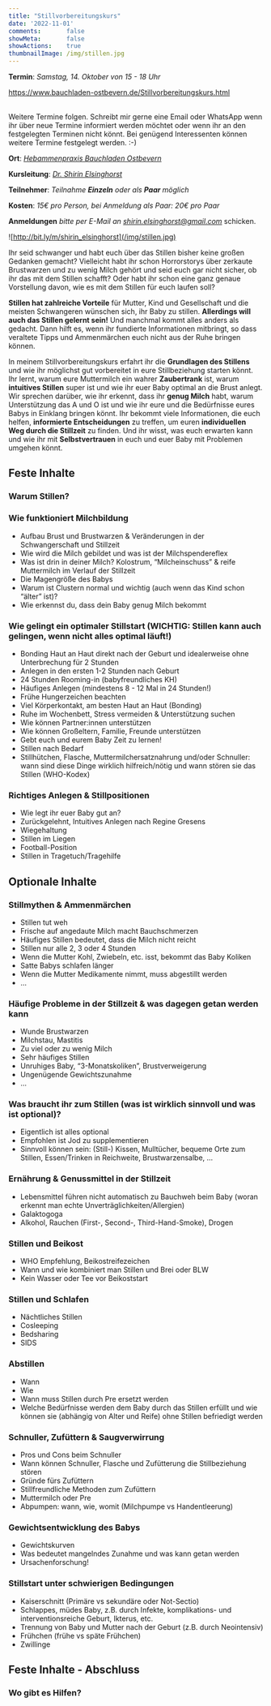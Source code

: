 ```yaml
---
title: "Stillvorbereitungskurs"
date: '2022-11-01'
comments:       false
showMeta:       false
showActions:    true
thumbnailImage: /img/stillen.jpg
---
```


**Termin**: *Samstag, 14. Oktober von 15 - 18 Uhr*

https://www.bauchladen-ostbevern.de/Stillvorbereitungskurs.html

<br>
Weitere Termine folgen. Schreibt mir gerne eine Email oder WhatsApp wenn ihr über neue Termine informiert werden möchtet oder wenn ihr an den festgelegten Terminen nicht könnt. Bei genügend Interessenten können weitere Termine festgelegt werden. :-)
<br>

**Ort**: [*Hebammenpraxis Bauchladen Ostbevern*](https://www.bauchladen-ostbevern.de/Stillvorbereitungskurs.html)
<br>

**Kursleitung**: [*Dr. Shirin Elsinghorst*](/page/stibe/)
<br>

**Teilnehmer**: *Teilnahme **Einzeln** oder als **Paar** möglich*
<br>

**Kosten**: *15€ pro Person, bei Anmeldung als Paar: 20€ pro Paar*
<br>

**Anmeldungen** *bitte per E-Mail an* [*shirin.elsinghorst@gmail.com*](mailto:shirin.elsinghorst@gmail.com) schicken.
<br>

![http://bit.ly/m/shirin_elsinghorst](/img/stillen.jpg)

Ihr seid schwanger und habt euch über das Stillen bisher keine großen Gedanken gemacht? Vielleicht habt ihr schon Horrorstorys über zerkaute Brustwarzen und zu wenig Milch gehört und seid euch gar nicht sicher, ob ihr das mit dem Stillen schafft? Oder habt ihr schon eine ganz genaue Vorstellung davon, wie es mit dem Stillen für euch laufen soll? 
<br>

**Stillen hat zahlreiche Vorteile** für Mutter, Kind und Gesellschaft und die meisten Schwangeren wünschen sich, ihr Baby zu stillen. **Allerdings will auch das Stillen gelernt sein!** Und manchmal kommt alles anders als gedacht. Dann hilft es, wenn ihr fundierte Informationen mitbringt, so dass veraltete Tipps und Ammenmärchen euch nicht aus der Ruhe bringen können.
<br>

In meinem Stillvorbereitungskurs erfahrt ihr die **Grundlagen des Stillens** und wie ihr möglichst gut vorbereitet in eure Stillbeziehung starten könnt. Ihr lernt, warum eure Muttermilch ein wahrer **Zaubertrank** ist, warum **intuitives Stillen** super ist und wie ihr euer Baby optimal an die Brust anlegt. Wir sprechen darüber, wie ihr erkennt, dass ihr **genug Milch** habt, warum Unterstützung das A und O ist und wie ihr eure und die Bedürfnisse eures Babys in Einklang bringen könnt. Ihr bekommt viele Informationen, die euch helfen, **informierte Entscheidungen** zu treffen, um euren **individuellen Weg durch die Stillzeit** zu finden. Und ihr wisst, was euch erwarten kann und wie ihr mit **Selbstvertrauen** in euch und euer Baby mit Problemen umgehen könnt.
<br>

## Feste Inhalte

### Warum Stillen?

### Wie funktioniert Milchbildung
- Aufbau Brust und Brustwarzen & Veränderungen in der Schwangerschaft und Stillzeit
- Wie wird die Milch gebildet und was ist der Milchspendereflex
- Was ist drin in deiner Milch? Kolostrum, “Milcheinschuss” & reife Muttermilch im Verlauf der Stillzeit
- Die Magengröße des Babys
- Warum ist Clustern normal und wichtig (auch wenn das Kind schon “älter” ist)?
- Wie erkennst du, dass dein Baby genug Milch bekommt

### Wie gelingt ein optimaler Stillstart (WICHTIG: Stillen kann auch gelingen, wenn nicht alles optimal läuft!)
- Bonding Haut an Haut direkt nach der Geburt und idealerweise ohne Unterbrechung für 2 Stunden 
- Anlegen in den ersten 1-2 Stunden nach Geburt
- 24 Stunden Rooming-in (babyfreundliches KH)
- Häufiges Anlegen (mindestens 8 - 12 Mal in 24 Stunden!)
- Frühe Hungerzeichen beachten
- Viel Körperkontakt, am besten Haut an Haut (Bonding)
- Ruhe im Wochenbett, Stress vermeiden & Unterstützung suchen
- Wie können Partner:innen unterstützen
- Wie können Großeltern, Familie, Freunde unterstützen
- Gebt euch und eurem Baby Zeit zu lernen!
- Stillen nach Bedarf
- Stillhütchen, Flasche, Muttermilchersatznahrung und/oder Schnuller: wann sind diese Dinge wirklich hilfreich/nötig und wann stören sie das Stillen (WHO-Kodex)

### Richtiges Anlegen & Stillpositionen
- Wie legt ihr euer Baby gut an?
- Zurückgelehnt, Intuitives Anlegen nach Regine Gresens
- Wiegehaltung
- Stillen im Liegen
- Football-Position
- Stillen in Tragetuch/Tragehilfe

## Optionale Inhalte

### Stillmythen & Ammenmärchen
- Stillen tut weh
- Frische auf angedaute Milch macht Bauchschmerzen 
- Häufiges Stillen bedeutet, dass die Milch nicht reicht
- Stillen nur alle 2, 3 oder 4 Stunden 
- Wenn die Mutter Kohl, Zwiebeln, etc. isst, bekommt das Baby Koliken 
- Satte Babys schlafen länger 
- Wenn die Mutter Medikamente nimmt, muss abgestillt werden
- …

### Häufige Probleme in der Stillzeit & was dagegen getan werden kann
- Wunde Brustwarzen 
- Milchstau, Mastitis
- Zu viel oder zu wenig Milch
- Sehr häufiges Stillen 
- Unruhiges Baby, “3-Monatskoliken”, Brustverweigerung
- Ungenügende Gewichtszunahme 
- …

### Was braucht ihr zum Stillen (was ist wirklich sinnvoll und was ist optional)?
- Eigentlich ist alles optional
- Empfohlen ist Jod zu supplementieren
- Sinnvoll können sein: (Still-) Kissen, Mulltücher, bequeme Orte zum Stillen, Essen/Trinken in Reichweite, Brustwarzensalbe, …

### Ernährung & Genussmittel in der Stillzeit
- Lebensmittel führen nicht automatisch zu Bauchweh beim Baby (woran erkennt man echte Unverträglichkeiten/Allergien)
- Galaktogoga
- Alkohol, Rauchen (First-, Second-, Third-Hand-Smoke), Drogen 

### Stillen und Beikost
- WHO Empfehlung, Beikostreifezeichen 
- Wann und wie kombiniert man Stillen und Brei oder BLW
- Kein Wasser oder Tee vor Beikoststart

### Stillen und Schlafen
- Nächtliches Stillen
- Cosleeping
- Bedsharing 
- SIDS

### Abstillen
- Wann
- Wie
- Wann muss Stillen durch Pre ersetzt werden
- Welche Bedürfnisse werden dem Baby durch das Stillen erfüllt und wie können sie (abhängig von Alter und Reife) ohne Stillen befriedigt werden

### Schnuller, Zufüttern & Saugverwirrung
- Pros und Cons beim Schnuller 
- Wann können Schnuller, Flasche und Zufütterung die Stillbeziehung stören
- Gründe fürs Zufüttern
- Stillfreundliche Methoden zum Zufüttern 
- Muttermilch oder Pre
- Abpumpen: wann, wie, womit (Milchpumpe vs Handentleerung)

### Gewichtsentwicklung des Babys
- Gewichtskurven
- Was bedeutet mangelndes Zunahme und was kann getan werden
- Ursachenforschung!

### Stillstart unter schwierigen Bedingungen
- Kaiserschnitt (Primäre vs sekundäre oder Not-Sectio)
- Schlappes, müdes Baby, z.B. durch Infekte, komplikations- und interventionsreiche Geburt, Ikterus, etc.
- Trennung von Baby und Mutter nach der Geburt (z.B. durch Neointensiv)
- Frühchen (frühe vs späte Frühchen)
- Zwillinge 

## Feste Inhalte - Abschluss

### Wo gibt es Hilfen?

